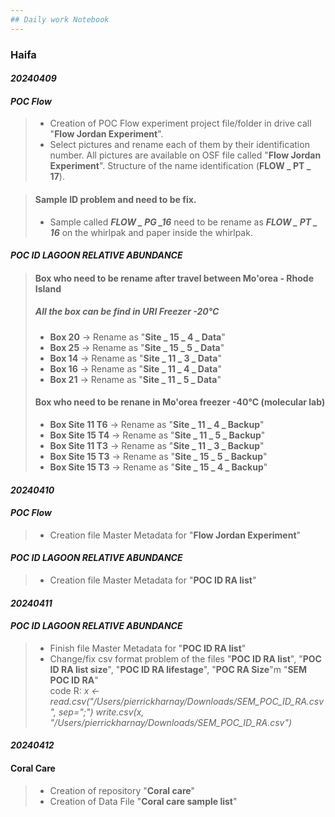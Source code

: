 ```yaml
---
## Daily work Notebook 
---
```


### Haifa       
#### *20240409*
#### *POC Flow*
>- Creation of POC Flow experiment project file/folder in drive call "**Flow Jordan Experiment**".  
>- Select pictures and rename each of them by their identification number. All pictures are available on OSF file called "**Flow Jordan Experiment**". Structure of the name identification (**FLOW _ PT _ 17**). 
 
>#### Sample ID problem and need to be fix. 
>	- Sample called ***FLOW _ PG _16*** need to be rename as ***FLOW _ PT _ 16*** on the whirlpak and paper inside the whirlpak.  


#### *POC ID LAGOON RELATIVE ABUNDANCE*
> #### Box who need to be rename after travel between Mo'orea - Rhode Island
> ##### All the box can be find in URI Freezer -20°C
>- **Box 20** -> Rename as "**Site _ 15 _ 4 _ Data**"
>- **Box 25** -> Rename as "**Site _ 15 _ 5 _ Data**"
>- **Box 14** -> Rename as "**Site _ 11 _ 3 _ Data**"
>- **Box 16** -> Rename as "**Site _ 11 _ 4 _ Data**"
>- **Box 21** -> Rename as "**Site _ 11 _ 5 _ Data**"
>
>#### Box who need to be renane in Mo'orea freezer -40°C (molecular lab)
>- **Box Site 11 T6** -> Rename as "**Site _ 11 _ 4 _ Backup**"   
>- **Box Site 15 T4** -> Rename as "**Site _ 11 _ 5 _ Backup**"   
>- **Box Site 11 T3** -> Rename as "**Site _ 11 _ 3 _ Backup**"   
>- **Box Site 15 T3** -> Rename as "**Site _ 15 _ 5 _ Backup**"   
>- **Box Site 15 T3** -> Rename as "**Site _ 15 _ 4 _ Backup**" 
  
#### *20240410*
#### *POC Flow*
>- Creation file Master Metadata for "**Flow Jordan Experiment**"   

#### *POC ID LAGOON RELATIVE ABUNDANCE*
>- Creation file Master Metadata for "**POC ID RA list**"   

#### *20240411*   
#### *POC ID LAGOON RELATIVE ABUNDANCE* 
>- Finish file Master Metadata for "**POC ID RA list**"   
>- Change/fix csv format problem of the files "**POC ID RA list**", "**POC ID RA list size**", "**POC ID RA lifestage**", "**POC RA Size**"m "**SEM POC ID RA**"   
> code R: *x <- read.csv("/Users/pierrickharnay/Downloads/SEM_POC_ID_RA.csv", sep=";")
write.csv(x, "/Users/pierrickharnay/Downloads/SEM_POC_ID_RA.csv")* 

#### *20240412*   
#### Coral Care   
>- Creation of repository "**Coral care**"
>- Creation of Data File "**Coral care sample list**"   
  


